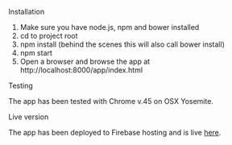 Installation

1. Make sure you have node.js, npm and bower installed
2. cd to project root
3. npm install (behind the scenes this will also call bower install)
4. npm start
5. Open a browser and browse the app at http://localhost:8000/app/index.html

Testing

The app has been tested with Chrome v.45 on OSX Yosemite. 

Live version

The app has been deployed to Firebase hosting and is live [here](https://blazing-fire-6089.firebaseapp.com/).


